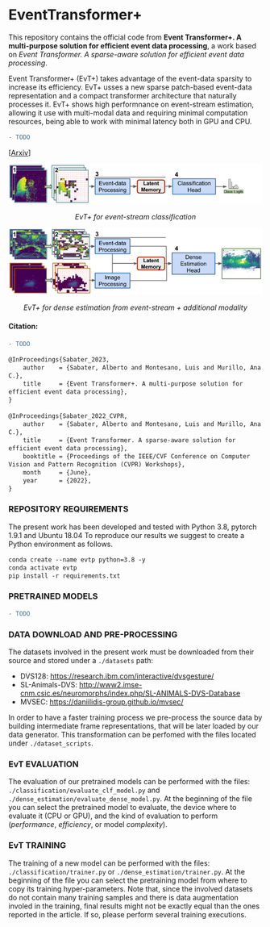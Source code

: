 # EventTransformer+

This repository contains the official code from __Event Transformer+. A multi-purpose solution for efficient event data processing__, a work based on _Event Transformer. A sparse-aware solution for efficient event data processing_.

Event Transformer+ (EvT+) takes advantage of the event-data sparsity to increase its efficiency. EvT+ usses a new sparse patch-based event-data representation and a compact transformer architecture that naturally processes it. EvT+ shows high performnance on event-stream estimation, allowing it use with multi-modal data and requiring minimal computation resources, being able to work with minimal latency both in GPU and CPU. 

```diff
- TODO
```
[[Arxiv](TODO)]

<p align="center"><img width="700" src="intro_clf.png"></p>
<p align="center"><em>EvT+ for event-stream classification</em></p>

<p align="center"><img width="700" src="intro_depth.png"></p>
<p align="center"><em>EvT+ for dense estimation from event-stream + additional modality</em></p>

#### Citation:

```diff
- TODO
```
```
@InProceedings{Sabater_2023,
    author    = {Sabater, Alberto and Montesano, Luis and Murillo, Ana C.},
    title     = {Event Transformer+. A multi-purpose solution for efficient event data processing},
}

@InProceedings{Sabater_2022_CVPR,
    author    = {Sabater, Alberto and Montesano, Luis and Murillo, Ana C.},
    title     = {Event Transformer. A sparse-aware solution for efficient event data processing},
    booktitle = {Proceedings of the IEEE/CVF Conference on Computer Vision and Pattern Recognition (CVPR) Workshops},
    month     = {June},
    year      = {2022},
}
```

### REPOSITORY REQUIREMENTS

The present work has been developed and tested with Python 3.8, pytorch 1.9.1 and Ubuntu 18.04
To reproduce our results we suggest to create a Python environment as follows.

```
conda create --name evtp python=3.8 -y
conda activate evtp
pip install -r requirements.txt
```


### PRETRAINED MODELS

```diff
- TODO
```

### DATA DOWNLOAD AND PRE-PROCESSING

The datasets involved in the present work must be downloaded from their source and stored under a `./datasets` path:
 - DVS128: https://research.ibm.com/interactive/dvsgesture/
 - SL-Animals-DVS: http://www2.imse-cnm.csic.es/neuromorphs/index.php/SL-ANIMALS-DVS-Database
 - MVSEC: https://daniilidis-group.github.io/mvsec/

In order to have a faster training process we pre-process the source data by building intermediate frame representations, that will be later loaded by our data generator.
This transformation can be perfomed with the files located under `./dataset_scripts`.


### EvT EVALUATION

The evaluation of our pretrained models can be performed with the files: `./classification/evaluate_clf_model.py` and `./dense_estimation/evaluate_dense_model.py`.
At the beginning of the file you can select the pretrained model to evaluate, the device where to evaluate it (CPU or GPU), and the kind of evaluation to perform (_performance_, _efficiency_, or model _complexity_).



### EvT TRAINING

The training of a new model can be performed with the files: `./classification/trainer.py` or `./dense_estimation/trainer.py`.
At the beginning of the file you can select the pretraining model from where to copy its training hyper-parameters.
Note that, since the involved datasets do not contain many training samples and there is data augmentation involed in the training, final results might not be exactly equal than the ones reported in the article. If so, please perform several training executions.


